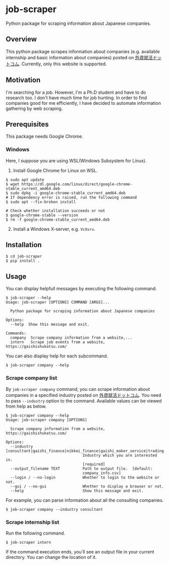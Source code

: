 # job-scraper
Python package for scraping information about Japanese companies.

## Overview

This python package scrapes information about companies (e.g. available internship and basic information about companies) posted on [外資就活ドットコム](https://gaishishukatsu.com/). Currently, only this website is supported.

## Motivation

I'm searching for a job. However, I'm a Ph.D student and have to do research too. I don't have much time for job hunting. In order to find companies good for me efficiently, I have decided to automate information gathering by web scraping.

## Prerequisites

This package needs Google Chrome.

### Windows

Here, I suppose you are using WSL(Windows Subsystem for Linux).
1. Install Google Chrome for Linux on WSL.

```shell
$ sudo apt update
$ wget https://dl.google.com/linux/direct/google-chrome-stable_current_amd64.deb
$ sudo dpkg -i google-chrome-stable_current_amd64.deb
# If dependency error is raised, run the following command
$ sudo apt --fix-broken install

# Check whether installation succeeds or not
$ google-chrome-stable --version
$ rm -f google-chrome-stable_current_amd64.deb
```

2. Install a Windows X-server, e.g. `VcXsrv`.

## Installation

```shell
$ cd job-scraper
$ pip install .
```

## Usage

You can display helpfull messages by executing the following command.

```shell
$ job-scraper --help
Usage: job-scraper [OPTIONS] COMMAND [ARGS]...

  Python package for scraping information about Japanese companies

Options:
  --help  Show this message and exit.

Commands:
  company  Scrape company information from a website,...
  intern   Scrape job events from a website, https://gaishishukatsu.com/
```

You can also display help for each subcommand.

```shell
$ job-scraper company --help
```

### Scrape company list

By `job-scraper company` command, you can scrape information about companies in a specified industry posted on [外資就活ドットコム](https://gaishishukatsu.com/company). You need to pass `--industry` option to the command. Available values can be viewed from help as below.

```shell
$ job-scraper company --help
Usage: job-scraper company [OPTIONS]

  Scrape company information from a website, https://gaishishukatsu.com/

Options:
  --industry [consultant|gaishi_finance|nikkei_finance|gaishi_maker_service|trading|civil_servant|it_service|nikkei_maker|media|construction]
                                  Industry which you are interested in.
                                  [required]
  --output_filename TEXT          Path to output file.  [default:
                                  company_info.csv]
  --login / --no-login            Whether to login to the website or not.
  --gui / --no-gui                Whether to display a browser or not.
  --help                          Show this message and exit.
```

For example, you can parse information about all the consulting companies.

```shell
$ job-scraper company --industry consultant
```

### Scrape internship list

Run the following command.

```shell
$ job-scraper intern
```

If the command execution ends, you'll see an output file in your current directory. You can change the location of it.
